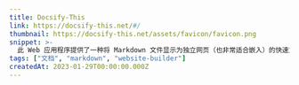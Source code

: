 ```yaml
---
title: Docsify-This
link: https://docsify-this.net/#/
thumbnail: https://docsify-this.net/assets/favicon/favicon.png
snippet: >-
  此 Web 应用程序提供了一种将 Markdown 文件显示为独立网页（也非常适合嵌入）的快速方法，而无需设置您自己的网站。您只需要一个公开可用的 Markdown 文件，并将该 URL 传递给 docsify-this.net。
tags: ["文档", "markdown", "website-builder"]
createdAt: 2023-01-29T00:00:00.000Z
---
```

